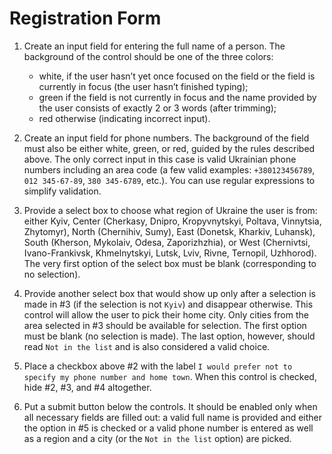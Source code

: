 # Registration Form

1) Create an input field for entering the full name of a person. The background of the control should be one of the three colors:
    - white, if the user hasn’t yet once focused on the field or the field is currently in focus (the user hasn’t finished typing);
    - green if the field is not currently in focus and the name provided by the user consists of exactly 2 or 3 words (after trimming);
    - red otherwise (indicating incorrect input).

2) Create an input field for phone numbers. The background of the field must also be either white, green, or red, guided by the rules described above. The only correct input in this case is valid Ukrainian phone numbers including an area code (a few valid examples: `+380123456789`, `012 345-67-89`, `380 345-6789`, etc.). You can use regular expressions to simplify validation.

3) Provide a select box to choose what region of Ukraine the user is from: either Kyiv, Center (Cherkasy, Dnipro, Kropyvnytskyi, Poltava, Vinnytsia, Zhytomyr), North (Chernihiv, Sumy), East (Donetsk, Kharkiv, Luhansk), South (Kherson, Mykolaiv, Odesa, Zaporizhzhia), or West (Chernivtsi, Ivano-Frankivsk, Khmelnytskyi, Lutsk, Lviv, Rivne, Ternopil, Uzhhorod). The very first option of the select box must be blank (corresponding to no selection).

4) Provide another select box that would show up only after a selection is made in #3 (if the selection is not `Kyiv`) and disappear otherwise. This control will allow the user to pick their home city. Only cities from the area selected in #3 should be available for selection. The first option must be blank (no selection is made). The last option, however, should read `Not in the list` and is also considered a valid choice.

5) Place a checkbox above #2 with the label `I would prefer not to specify my phone number and home town`. When this control is checked, hide #2, #3, and #4 altogether.

6) Put a submit button below the controls. It should be enabled only when all necessary fields are filled out: a valid full name is provided and either the option in #5 is checked or a valid phone number is entered as well as a region and a city (or the `Not in the list` option) are picked.
